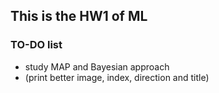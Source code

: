 ## This is the HW1 of ML

### TO-DO list
* study MAP and Bayesian approach
* (print better image, index, direction and title)
